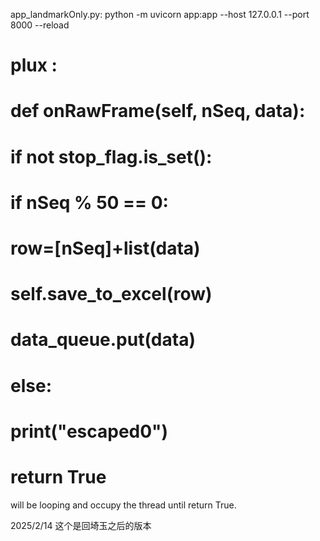 app_landmarkOnly.py:
python -m uvicorn app:app --host 127.0.0.1 --port 8000 --reload


# plux :
#  def onRawFrame(self, nSeq, data):
#         if not stop_flag.is_set():
#             if nSeq % 50 == 0:
#                 row=[nSeq]+list(data)
#                 self.save_to_excel(row)
#                 data_queue.put(data)
#         else:
#             print("escaped0")
#             return True

will be looping and occupy the thread until return True.




2025/2/14
这个是回埼玉之后的版本
